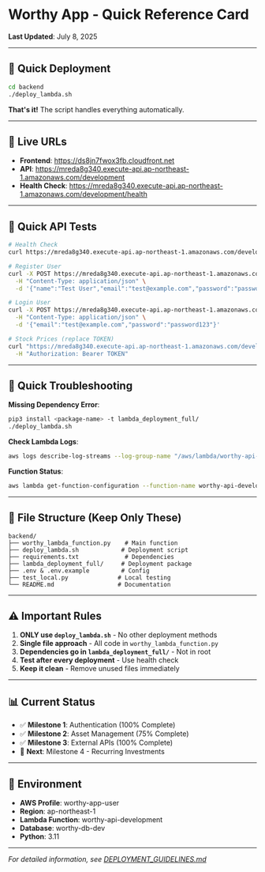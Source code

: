 # Worthy App - Quick Reference Card

**Last Updated**: July 8, 2025

---

## 🚀 Quick Deployment

```bash
cd backend
./deploy_lambda.sh
```

**That's it!** The script handles everything automatically.

---

## 🔗 Live URLs

- **Frontend**: https://ds8jn7fwox3fb.cloudfront.net
- **API**: https://mreda8g340.execute-api.ap-northeast-1.amazonaws.com/development
- **Health Check**: https://mreda8g340.execute-api.ap-northeast-1.amazonaws.com/development/health

---

## 🧪 Quick API Tests

```bash
# Health Check
curl https://mreda8g340.execute-api.ap-northeast-1.amazonaws.com/development/health

# Register User
curl -X POST https://mreda8g340.execute-api.ap-northeast-1.amazonaws.com/development/auth/register \
  -H "Content-Type: application/json" \
  -d '{"name":"Test User","email":"test@example.com","password":"password123","base_currency":"USD","birth_year":1990}'

# Login User
curl -X POST https://mreda8g340.execute-api.ap-northeast-1.amazonaws.com/development/auth/login \
  -H "Content-Type: application/json" \
  -d '{"email":"test@example.com","password":"password123"}'

# Stock Prices (replace TOKEN)
curl "https://mreda8g340.execute-api.ap-northeast-1.amazonaws.com/development/api/stock-prices-multi?symbols=AAPL,TSLA" \
  -H "Authorization: Bearer TOKEN"
```

---

## 🐛 Quick Troubleshooting

**Missing Dependency Error**:
```bash
pip3 install <package-name> -t lambda_deployment_full/
./deploy_lambda.sh
```

**Check Lambda Logs**:
```bash
aws logs describe-log-streams --log-group-name "/aws/lambda/worthy-api-development" --order-by LastEventTime --descending --limit 1 --profile worthy-app-user --region ap-northeast-1
```

**Function Status**:
```bash
aws lambda get-function-configuration --function-name worthy-api-development --profile worthy-app-user --region ap-northeast-1
```

---

## 📁 File Structure (Keep Only These)

```
backend/
├── worthy_lambda_function.py    # Main function
├── deploy_lambda.sh            # Deployment script
├── requirements.txt             # Dependencies
├── lambda_deployment_full/     # Deployment package
├── .env & .env.example         # Config
├── test_local.py              # Local testing
└── README.md                  # Documentation
```

---

## ⚠️ Important Rules

1. **ONLY use `deploy_lambda.sh`** - No other deployment methods
2. **Single file approach** - All code in `worthy_lambda_function.py`
3. **Dependencies go in `lambda_deployment_full/`** - Not in root
4. **Test after every deployment** - Use health check
5. **Keep it clean** - Remove unused files immediately

---

## 📊 Current Status

- ✅ **Milestone 1**: Authentication (100% Complete)
- ✅ **Milestone 2**: Asset Management (75% Complete)
- ✅ **Milestone 3**: External APIs (100% Complete)
- 🔄 **Next**: Milestone 4 - Recurring Investments

---

## 🔧 Environment

- **AWS Profile**: worthy-app-user
- **Region**: ap-northeast-1
- **Lambda Function**: worthy-api-development
- **Database**: worthy-db-dev
- **Python**: 3.11

---

*For detailed information, see [DEPLOYMENT_GUIDELINES.md](DEPLOYMENT_GUIDELINES.md)*

